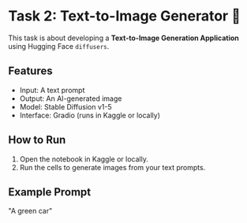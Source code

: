 # Task 2: Text-to-Image Generator 🎨

This task is about developing a **Text-to-Image Generation Application** using Hugging Face `diffusers`.

## Features
- Input: A text prompt
- Output: An AI-generated image
- Model: Stable Diffusion v1-5
- Interface: Gradio (runs in Kaggle or locally)

## How to Run
1. Open the notebook in Kaggle or locally.
2. Run the cells to generate images from your text prompts.

## Example Prompt
"A green car"
